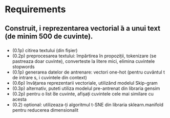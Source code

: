 # Requirements

## Construit, i reprezentarea vectorial ̆a a unui text (de minim 500 de cuvinte).

### 
- (0.1p) citirea textului (din fișier)
- (0.2p) preprocesarea textului: împărtirea în propoziții, tokenizare (se pastreaza
doar cuvinte), converteste la litere mici, elimina cuvintele stopwords
- (0.1p) generarea datelor de antrenare: vectori one-hot (pentru cuvântul
t de intrare s, i cuvintele din context)
- (0.6p) învățarea reprezentarii vectoriale, utilizând modelul Skip-gram
- (0.3p) alternativ, puteti utiliza modelul pre-antrenat din libraria gensim
- (0.2p) pentru o list ̆de cuvinte, afișați cuvintele cele mai similare cu acesta
- (0.2) optional: utilizeaza-ți algoritmul t-SNE din libraria sklearn.manifold pentru reducerea dimensionalit
